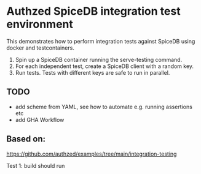 # Authzed SpiceDB integration test environment
This demonstrates how to perform integration tests against SpiceDB using docker and testcontainers.


1) Spin up a SpiceDB container running the serve-testing command.
2) For each independent test, create a SpiceDB client with a random key.
3) Run tests. Tests with different keys are safe to run in parallel.

## TODO
- add scheme from YAML, see how to automate e.g. running assertions etc
- add GHA Workflow
## Based on:
https://github.com/authzed/examples/tree/main/integration-testing


Test 1: build should run